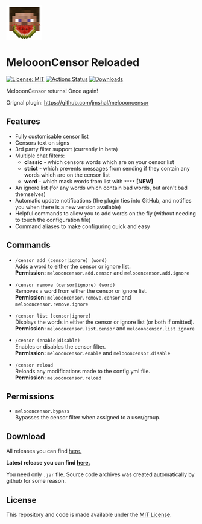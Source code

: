 ![Logo](./logo.png)

# MelooonCensor Reloaded

[![License: MIT](https://img.shields.io/badge/License-MIT-green.svg)](./LICENSE)
[![Actions Status](https://github.com/Behoston/meloooncensor/workflows/Test/badge.svg)](https://github.com/Behoston/meloooncensor/actions?query=workflow%3ATest)
[![Downloads](https://img.shields.io/github/downloads/Behoston/meloooncensor/total?color=green&logo=github)](https://github.com/Behoston/meloooncensor/releases/latest)

MelooonCensor returns! Once again!

Orignal plugin: https://github.com/jmshal/meloooncensor

## Features
- Fully customisable censor list
- Censors text on signs
- 3rd party filter support (currently in beta)
- Multiple chat filters:
  - **classic** - which censors words which are on your censor list
  - **strict** - which prevents messages from sending if they contain any words which are on the censor list
  - **word** - which mask words from list with `****` **[NEW]**
- An ignore list (for any words which contain bad words, but aren't bad themselves)
- Automatic update notifications (the plugin ties into GitHub, and notifies you when there is a new version available)
- Helpful commands to allow you to add words on the fly (without needing to touch the configuration file)
- Command aliases to make configuring quick and easy

## Commands
- `/censor add (censor|ignore) (word)`  
Adds a word to either the censor or ignore list.  
**Permission:** `meloooncensor.add.censor` and `meloooncensor.add.ignore`

- `/censor remove (censor|ignore) (word)`  
Removes a word from either the censor or ignore list.  
**Permission:** `meloooncensor.remove.censor` and `meloooncensor.remove.ignore`

- `/censor list [censor|ignore]`  
Displays the words in either the censor or ignore list (or both if omitted).  
**Permission:** `meloooncensor.list.censor` and `meloooncensor.list.ignore`

- `/censor (enable|disable)`  
Enables or disables the censor filter.  
**Permission:** `meloooncensor.enable` and `meloooncensor.disable`

- `/censor reload`  
Reloads any modifications made to the config.yml file.  
**Permission:** `meloooncensor.reload`

## Permissions
- `meloooncensor.bypass`  
Bypasses the censor filter when assigned to a user/group.

## Download

All releases you can find [here.](https://github.com/Behoston/meloooncensor/releases)

**Latest release you can find [here.](https://github.com/Behoston/meloooncensor/releases/latest)**

You need only `.jar` file. Source code archives was created automatically by github for some reason. 

## License

This repository and code is made available under the [MIT License](./LICENSE.md).
